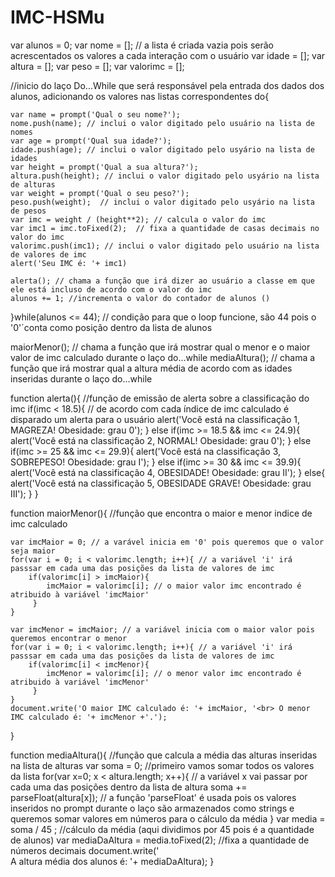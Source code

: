 # IMC-HSMu
var alunos = 0;
var nome = []; // a lista é criada vazia pois serão acrescentados os valores a cada interação com o usuário
var idade = [];
var altura = [];
var peso = [];
var valorimc = [];

//inicio do laço Do...While que será responsável pela entrada dos dados dos alunos, adicionando os valores nas listas correspondentes
do{
	
	var name = prompt('Qual o seu nome?');
	nome.push(name); // inclui o valor digitado pelo usuário na lista de nomes
	var age = prompt('Qual sua idade?');
	idade.push(age); // inclui o valor digitado pelo usyário na lista de idades
	var height = prompt('Qual a sua altura?');
	altura.push(height); // inclui o valor digitado pelo usyário na lista de alturas
	var weight = prompt('Qual o seu peso?');
	peso.push(weight);	// inclui o valor digitado pelo usyário na lista de pesos
	var imc = weight / (height**2); // calcula o valor do imc 
	var imc1 = imc.toFixed(2);  // fixa a quantidade de casas decimais no valor do imc
	valorimc.push(imc1); // inclui o valor digitado pelo usuário na lista de valores de imc
	alert('Seu IMC é: '+ imc1)

	alerta(); // chama a função que irá dizer ao usuário a classe em que ele está incluso de acordo com o valor do imc
	alunos += 1; //incrementa o valor do contador de alunos ()
}while(alunos <= 44); // condição para que o loop funcione, são 44 pois o '0'´conta como posição dentro da lista de alunos

maiorMenor(); // chama a função que irá mostrar qual o menor e o maior valor de imc calculado durante o laço do...while
mediaAltura(); // chama a função que irá mostrar qual a altura média de acordo com as idades inseridas durante o laço do...while

function alerta(){    //função de emissão de alerta sobre a classificação do imc 
    if(imc < 18.5){  // de acordo com cada índice de imc calculado é disparado um alerta para o usuário
        alert('Você está na classificação 1, MAGREZA! Obesidade: grau 0');
    }
    else if(imc >= 18.5 && imc <= 24.9){
        alert('Você está na classificação 2, NORMAL! Obesidade: grau 0');
    }
    else if(imc >= 25 && imc <= 29.9){
        alert('Você está na classificação 3, SOBREPESO! Obesidade: grau I');
    }
    else if(imc >= 30 && imc <= 39.9){
        alert('Você está na classificação 4, OBESIDADE! Obesidade: grau II');
    }
    else{
        alert('Você está na classificação 5, OBESIDADE GRAVE! Obesidade: grau III');
    }
}

function maiorMenor(){ //função que encontra o maior e menor indice de imc calculado

	var imcMaior = 0; // a varável inicia em '0' pois queremos que o valor seja maior
	for(var i = 0; i < valorimc.length; i++){ // a variável 'i' irá passsar em cada uma das posições da lista de valores de imc  
	    if(valorimc[i] > imcMaior){
	        imcMaior = valorimc[i]; // o maior valor imc encontrado é atribuido à variável 'imcMaior' 
	     }
	}

	var imcMenor = imcMaior; // a variável inicia com o maior valor pois queremos encontrar o menor
	for(var i = 0; i < valorimc.length; i++){ // a variável 'i' irá passsar em cada uma das posições da lista de valores de imc 
	    if(valorimc[i] < imcMenor){
	        imcMenor = valorimc[i]; // o menor valor imc encontrado é atribuido à variável 'imcMenor' 
	     }
	}
	document.write('O maior IMC calculado é: '+ imcMaior, '<br> O menor IMC calculado é: '+ imcMenor +'.');
}

function mediaAltura(){ //função que calcula a média das alturas inseridas na lista de alturas
	var soma = 0; //primeiro vamos somar todos os valores da lista 
	for(var x=0; x < altura.length; x++){ // a variável x vai passar por cada uma das posições dentro da lista de altura 
		soma += parseFloat(altura[x]); // a função 'parseFloat' é usada pois os valores inseridos no prompt durante o laço são armazenados como strings e queremos somar valores em números para o cálculo da média
	} 
	var media = soma / 45 ; //cálculo da média (aqui dividimos por 45 pois é a quantidade de alunos)
	var mediaDaAltura = media.toFixed(2); //fixa a quantidade de números decimais
	document.write('<br> A altura média dos alunos é: '+ mediaDaAltura); 
}
